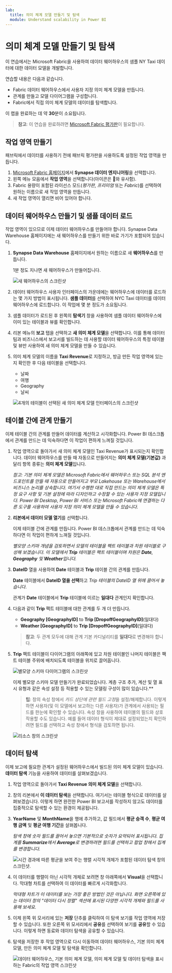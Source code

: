 ```yaml
---
lab:
  title: 의미 체계 모델 만들기 및 탐색
  module: Understand scalability in Power BI
---
```


# 의미 체계 모델 만들기 및 탐색

이 연습에서는 Microsoft Fabric을 사용하여 데이터 웨어하우스의 샘플 NY Taxi 데이터에 대한 데이터 모델을 개발합니다.

연습할 내용은 다음과 같습니다.

- Fabric 데이터 웨어하우스에서 사용자 지정 의미 체계 모델을 만듭니다.
- 관계를 만들고 모델 다이어그램을 구성합니다.
- Fabric에서 직접 의미 체계 모델의 데이터를 탐색합니다.

이 랩을 완료하는 데 약 **30**분이 소요됩니다.

> **참고**: 이 연습을 완료하려면 [Microsoft Fabric 평가판](https://learn.microsoft.com/fabric/get-started/fabric-trial)이 필요합니다.

## 작업 영역 만들기

패브릭에서 데이터를 사용하기 전에 패브릭 평가판을 사용하도록 설정된 작업 영역을 만듭니다.

1. [Microsoft Fabric 홈페이지](https://app.fabric.microsoft.com)에서 **Synapse 데이터 엔지니어링**을 선택합니다.
1. 왼쪽 메뉴 모음에서 **작업 영역**을 선택합니다(아이콘은 와 유사함).
1. Fabric 용량이 포함된 라이선스 모드(*평가판*, *프리미엄* 또는 *Fabric*)를 선택하여 원하는 이름으로 새 작업 영역을 만듭니다.
1. 새 작업 영역이 열리면 비어 있어야 합니다.

## 데이터 웨어하우스 만들기 및 샘플 데이터 로드

작업 영역이 있으므로 이제 데이터 웨어하우스를 만들어야 합니다. Synapse Data Warehouse 홈페이지에는 새 웨어하우스를 만들기 위한 바로 가기가 포함되어 있습니다.

1. **Synapse Data Warehouse** 홈페이지에서 원하는 이름으로 새 **웨어하우스**를 만듭니다.

    1분 정도 지나면 새 웨어하우스가 만들어집니다.
    
    ![새 웨어하우스의 스크린샷](./Images/new-data-warehouse2.png)

1. 데이터 웨어하우스 사용자 인터페이스의 가운데에는 웨어하우스에 데이터를 로드하는 몇 가지 방법이 표시됩니다. **샘플 데이터**를 선택하여 NYC Taxi 데이터를 데이터 웨어하우스에 로드합니다. 이 작업에 몇 분 정도가 소요됩니다.

1. 샘플 데이터가 로드된 후 왼쪽의 **탐색기** 창을 사용하여 샘플 데이터 웨어하우스에 이미 있는 테이블과 뷰를 확인합니다.

1. 리본 메뉴의 **보고** 탭을 선택하고 **새 의미 체계 모델**을 선택합니다. 이를 통해 데이터 팀과 비즈니스에서 보고서를 빌드하는 데 사용할 데이터 웨어하우스의 특정 테이블 및 뷰만 사용하여 새 의미 체계 모델을 만들 수 있습니다.

1. 의미 체계 모델의 이름을 **Taxi Revenue**로 지정하고, 방금 만든 작업 영역에 있는지 확인한 후 다음 테이블을 선택합니다.
   - 날짜
   - 여행
   - Geography
   - 날씨
     
   ![4개의 테이블이 선택된 새 의미 체계 모델 인터페이스의 스크린샷](./Images/new-semantic-model.png)
     
## 테이블 간에 관계 만들기

이제 테이블 간의 관계를 만들어 데이터를 계산하고 시각화합니다. Power BI 데스크톱에서 관계를 만드는 데 익숙하다면 이 작업이 편하게 느껴질 것입니다.

1. 작업 영역으로 돌아가서 새 의미 체계 모델인 Taxi Revenue가 표시되는지 확인합니다. 데이터 웨어하우스를 만들 때 자동으로 만들어지는 **의미 체계 모델(기본값)** 과 달리 항목 종류는 **의미 체계 모델**입니다.

     *참고: 기본 의미 체계 모델은 Microsoft Fabric에서 웨어하우스 또는 SQL 분석 엔드포인트를 만들 때 자동으로 만들어지고 부모 Lakehouse 또는 Warehouse에서 비즈니스 논리를 상속합니다. 여기서 수행한 대로 직접 만드는 의미 체계 모델은 특정 요구 사항 및 기본 설정에 따라 디자인하고 수정할 수 있는 사용자 지정 모델입니다. Power BI Desktop, Power BI 서비스 또는 Microsoft Fabric에 연결하는 다른 도구를 사용하여 사용자 지정 의미 체계 모델을 만들 수 있습니다.*

1. **리본에서 데이터 모델 열기**를 선택합니다.

    이제 테이블 간에 관계를 만듭니다. Power BI 데스크톱에서 관계를 만드는 데 익숙하다면 이 작업이 편하게 느껴질 것입니다.

    *별모양 스키마 개념을 검토하면서 모델의 테이블을 팩트 테이블과 차원 테이블로 구성해 보겠습니다. 이 모델에서 **Trip** 테이블은 팩트 테이블이며 차원은 **Date**, **Geography** 및 **Weather**입니다.*

1. **DateID** 열을 사용하여 **Date** 테이블과 **Trip** 테이블 간의 관계를 만듭니다.

    **Date** 테이블에서 **DateID 열을 선택**하고 *Trip 테이블의 DateID 열 위에 끌어서 놓습니다*.

    관계가 **Date** 테이블에서 **Trip** 테이블에 이르는 **일대다** 관계인지 확인합니다.

1. 다음과 같이 **Trip** 팩트 테이블에 대한 관계를 두 개 더 만듭니다.

   - **Geography [GeographyID]** to **Trip [DropoffGeographyID]**(일대다)
   - **Weather [GeographyID]** to **Trip [DropoffGeographyID]**(일대다)

    > **참고**: 두 관계 모두에 대해 관계 기본 카디널리티를 **일대다**로 변경해야 합니다.

1. **Trip** 팩트 테이블이 다이어그램의 아래쪽에 있고 차원 테이블인 나머지 테이블은 팩트 테이블 주위에 배치되도록 테이블을 위치로 끌어옵니다.

    ![별모양 스키마 다이어그램의 스크린샷](./Images/star-schema-diagram.png)

    이제 별모양 스키마 모델 만들기가 완료되었습니다. 계층 구조 추가, 계산 및 열 표시 유형과 같은 속성 설정 등 적용할 수 있는 모델링 구성이 많이 있습니다.**

    > **팁**: 창의 속성 창에서 *카드 상단에 관련 필드 고정*을 설정/해제합니다. 이렇게 하면 사용자(및 이 모델에서 보고하는 다른 사용자)가 관계에서 사용되는 필드를 한눈에 확인할 수 있습니다. 속성 창을 사용하여 테이블의 필드와 상호 작용할 수도 있습니다. 예를 들어 데이터 형식이 제대로 설정되었는지 확인하려면 필드를 선택하고 속성 창에서 형식을 검토하면 됩니다.

     ![리소스 창의 스크린샷](./Images/properties-pane.png)

## 데이터 탐색

이제 보고에 필요한 관계가 설정된 웨어하우스에서 빌드된 의미 체계 모델이 있습니다. **데이터 탐색** 기능을 사용하여 데이터를 살펴보겠습니다.

1. 작업 영역으로 돌아가서 **Taxi Revenue 의미 체계 모델**을 선택합니다.

1. 창의 리본에서 **이 데이터 탐색**을 선택합니다. 여기서는 테이블 형식으로 데이터를 살펴보겠습니다. 이렇게 하면 완전한 Power BI 보고서를 작성하지 않고도 데이터를 집중적으로 탐색할 수 있는 환경이 제공됩니다.

1. **YearName** 및 **MonthName**을 행에 추가하고, 값 필드에서 **평균 승객 수**, **평균 여행 금액** 및 **평균 여행 기간**을 살펴봅니다.

    *탐색 창에 숫자 필드를 끌어서 놓으면 기본적으로 숫자가 요약되어 표시됩니다. 집계를 **Summarize**에서 **Average**로 변경하려면 필드를 선택하고 팝업 창에서 집계를 변경합니다.*

    ![시간 경과에 따른 평균을 보여 주는 행렬 시각적 개체가 포함된 데이터 탐색 창의 스크린샷.](./Images/explore-data-fabric.png)

1. 이 데이터를 행렬이 아닌 시각적 개체로 보려면 창 아래쪽에서 **Visual**을 선택합니다. 막대형 차트를 선택하여 이 데이터를 빠르게 시각화합니다.

   *막대형 차트가 이 데이터를 보는 가장 좋은 방법인 것은 아닙니다. 화면 오른쪽에 있는 데이터 창의 "데이터 다시 정렬" 섹션에 표시된 다양한 시각적 개체와 필드를 사용해 보세요.*

1. 이제 왼쪽 위 모서리에 있는 **저장** 단추를 클릭하여 이 탐색 보기를 작업 영역에 저장할 수 있습니다. 또한 오른쪽 위 모서리에서 **공유**를 선택하여 보기를 **공유**할 수 있습니다. 이렇게 하면 동료와 데이터 탐색을 공유할 수 있습니다.

1. 탐색을 저장한 후 작업 영역으로 다시 이동하여 데이터 웨어하우스, 기본 의미 체계 모델, 만든 의미 체계 모델 및 탐색을 확인합니다.

    ![데이터 웨어하우스, 기본 의미 체계 모델, 의미 체계 모델 및 데이터 탐색을 표시하는 Fabric의 작업 영역 스크린샷](./Images/semantic-model-workspace.png)
